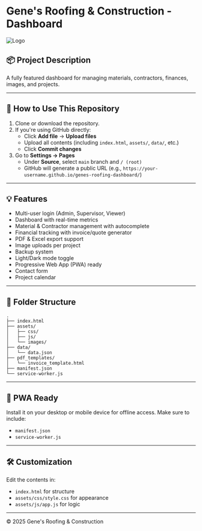 
# Gene's Roofing & Construction - Dashboard

![Logo](https://your-logo-url.com/logo.png) <!-- Reemplaza con URL real o usa local -->

## 📦 Project Description

A fully featured dashboard for managing materials, contractors, finances, images, and projects.

---

## 🚀 How to Use This Repository

1. Clone or download the repository.
2. If you're using GitHub directly:
   - Click **Add file** → **Upload files**
   - Upload all contents (including `index.html`, `assets/`, `data/`, etc.)
   - Click **Commit changes**
3. Go to **Settings → Pages**
   - Under **Source**, select `main` branch and `/ (root)`
   - GitHub will generate a public URL (e.g., `https://your-username.github.io/genes-roofing-dashboard/`)

---

## 💡 Features

- Multi-user login (Admin, Supervisor, Viewer)
- Dashboard with real-time metrics
- Material & Contractor management with autocomplete
- Financial tracking with invoice/quote generator
- PDF & Excel export support
- Image uploads per project
- Backup system
- Light/Dark mode toggle
- Progressive Web App (PWA) ready
- Contact form
- Project calendar

---

## 📁 Folder Structure

```
.
├── index.html
├── assets/
│   ├── css/
│   ├── js/
│   └── images/
├── data/
│   └── data.json
├── pdf_templates/
│   └── invoice_template.html
├── manifest.json
└── service-worker.js
```

---

## 📱 PWA Ready

Install it on your desktop or mobile device for offline access. Make sure to include:
- `manifest.json`
- `service-worker.js`

---

## 🛠 Customization

Edit the contents in:
- `index.html` for structure
- `assets/css/style.css` for appearance
- `assets/js/app.js` for logic

---

© 2025 Gene's Roofing & Construction
